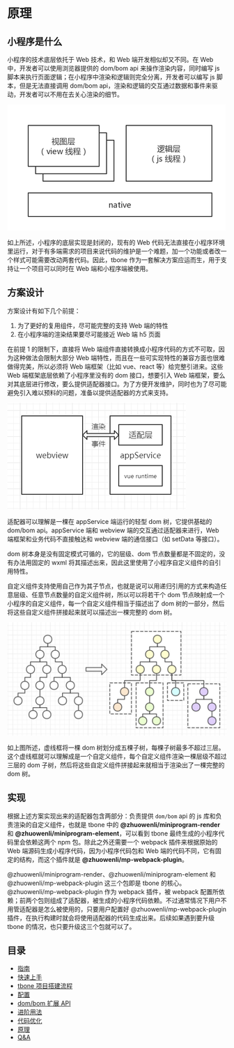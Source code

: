 # 原理

## 小程序是什么

小程序的技术底层依托于 Web 技术，和 Web 端开发相似却又不同。在 Web 中，开发者可以使用浏览器提供的 dom/bom api 来操作渲染内容，同时编写 js 脚本来执行页面逻辑；在小程序中渲染和逻辑则完全分离，开发者可以编写 js 脚本，但是无法直接调用 dom/bom api，渲染和逻辑的交互通过数据和事件来驱动，开发者可以不用在去关心渲染的细节。

![小程序环境](./images/01.jpg)

如上所述，小程序的底层实现是封闭的，现有的 Web 代码无法直接在小程序环境里运行，对于有多端需求的项目来说代码的维护是一个难题，加一个功能或者改一个样式可能需要改动两套代码。因此，tbone 作为一套解决方案应运而生，用于支持让一个项目可以同时在 Web 端和小程序端被使用。

## 方案设计

方案设计有如下几个前提：

1. 为了更好的复用组件，尽可能完整的支持 Web 端的特性
2. 在小程序端的渲染结果要尽可能接近 Web 端 h5 页面

在前提 1 的限制下，直接将 Web 端组件直接转换成小程序代码的方式不可取，因为这种做法会限制大部分 Web 端特性，而且在一些可实现特性的兼容方面也很难做得完美，所以必须将 Web 端框架（比如 vue、react 等）给完整引进来。这些 Web 端框架底层依赖了小程序里没有的 dom 接口，想要引入 Web 端框架，要么对其底层进行修改，要么提供适配器接口。为了方便开发维护，同时也为了尽可能避免引入难以预料的问题，准备以提供适配器的方式来支持。

![方案设计](./images/02.png)

适配器可以理解是一棵在 appService 端运行的轻型 dom 树，它提供基础的 dom/bom api。appService 端和 webview 端的交互通过适配器来进行，Web 端框架和业务代码不直接触达和 webview 端的通信接口（如 setData 等接口）。

dom 树本身是没有固定模式可循的，它的层级、dom 节点数量都是不固定的，没有办法用固定的 wxml 将其描述出来，因此这里使用了小程序自定义组件的自引用特性。

自定义组件支持使用自己作为其子节点，也就是说可以用递归引用的方式来构造任意层级、任意节点数量的自定义组件树，所以可以将若干个 dom 节点映射成一个小程序的自定义组件，每一个自定义组件相当于描述出了 dom 树的一部分，然后将这些自定义组件拼接起来就可以描述出一棵完整的 dom 树。

![方案设计](./images/03.jpg)

如上图所述，虚线框将一棵 dom 树划分成五棵子树，每棵子树最多不超过三层。这个虚线框就可以理解成是一个自定义组件，每个自定义组件渲染一棵层级不超过三层的 dom 子树，然后将这些自定义组件拼接起来就相当于渲染出了一棵完整的 dom 树。

## 实现

根据上述方案实现出来的适配器包含两部分：负责提供 `dom/bom` api 的 js 库和负责渲染的自定义组件，也就是 tbone 中的 **@zhuowenli/miniprogram-render** 和 **@zhuowenli/miniprogram-element**，可以看到 tbone 最终生成的小程序代码里会依赖这两个 npm 包。除此之外还需要一个 webpack 插件来根据原始的 Web 端源码生成小程序代码，因为小程序代码包和 Web 端的代码不同，它有固定的结构，而这个插件就是 **@zhuowenli/mp-webpack-plugin**。

@zhuowenli/miniprogram-render、@zhuowenli/miniprogram-element 和 @zhuowenli/mp-webpack-plugin 这三个包即是 tbone 的核心。@zhuowenli/mp-webpack-plugin 作为 webpack 插件，被 webpack 配置所依赖；前两个包则组成了适配器，被生成的小程序代码依赖。不过通常情况下用户不用管适配器是怎么被使用的，只要用户配置好 @zhuowenli/mp-webpack-plugin 插件，在执行构建时就会将使用适配器的代码生成出来。后续如果遇到要升级 tbone 的情况，也只要升级这三个包就可以了。

## 目录

* [指南](/tbone)
* [快速上手](/tbone/quickstart)
* [tbone 项目搭建流程](/tbone/tutorial)
* [配置](/tbone/config)
* [dom/bom 扩展 API](/tbone/domextend)
* [进阶用法](/tbone/advanced)
* [代码优化](/tbone/optimize)
* [原理](/tbone/principle)
* [Q&A](/tbone/question)
